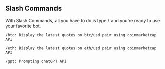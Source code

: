 
## Slash Commands

With Slash Commands, all you have to do is type / and you're ready to use your favorite bot.

```
/btc: Display the latest quotes on btc/usd pair using coinmarketcap API

/eth: Display the latest quotes on eth/usd pair using coinmarketcap API

/gpt: Prompting chatGPT API
```


